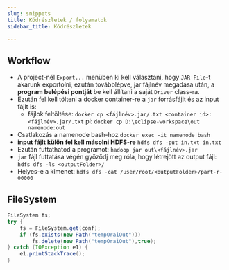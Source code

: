 ```yaml
---
slug: snippets
title: Kódrészletek / folyamatok
sidebar_title: Kódrészletek

---
```


## Workflow
- A project-nél `Export...` menüben ki kell választani, hogy `JAR File`-t akarunk exportolni, ezután továbblépve, jar fájlnév megadása után, a **program belépési pontját** be kell állítani a saját `Driver` class-ra.
- Ezután fel kell tölteni a docker container-re a `jar` forrásfájlt és az input fájlt is:
  - fájlok feltöltése: `docker cp <fájlnév>.jar/.txt <container id>:<fájlnév>.jar/.txt`
	 pl: `docker cp D:\eclipse-workspace\out namenode:out`
- Csatlakozás a namenode bash-hoz `docker exec -it namenode bash`
- **input fájlt külön fel kell másolni HDFS-re** `hdfs dfs -put in.txt in.txt`
- Ezután futtathatod a programot: `hadoop jar out\<fájlnév>.jar`
- `jar` fájl futtatása végén győződj meg róla, hogy létrejött az output fájl: `hdfs dfs -ls <outputFolder>/`
- Helyes-e a kimenet: `hdfs dfs -cat /user/root/<outputFolder>/part-r-00000`

## FileSystem

```java
FileSystem fs;
try {
	fs = FileSystem.get(conf);
	if (fs.exists(new Path("tempOraiOut")))
		fs.delete(new Path("tempOraiOut"),true);
} catch (IOException e1) {
	e1.printStackTrace();
}
```



<!--stackedit_data:
eyJoaXN0b3J5IjpbMTY4ODUzNTM1MSwxNzEyODQ3ODg2LC01ND
k0NDc5NTVdfQ==
-->